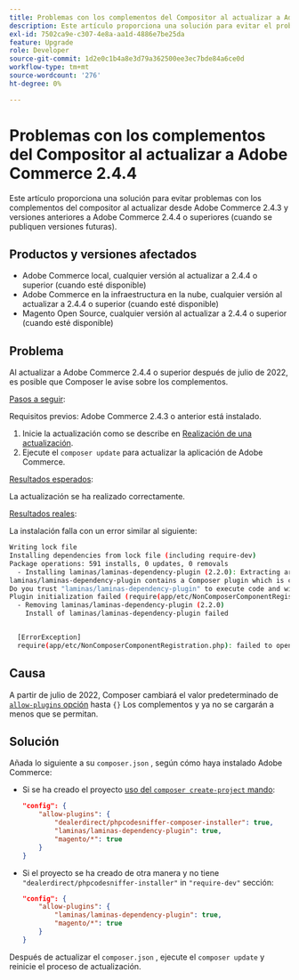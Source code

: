 ```yaml
---
title: Problemas con los complementos del Compositor al actualizar a Adobe Commerce 2.4.4
description: Este artículo proporciona una solución para evitar el problema con los complementos del compositor al actualizar desde Adobe Commerce 2.4.3 y versiones anteriores a Adobe Commerce 2.4.4 o superiores (cuando se publiquen versiones futuras).
exl-id: 7502ca9e-c307-4e8a-aa1d-4886e7be25da
feature: Upgrade
role: Developer
source-git-commit: 1d2e0c1b4a8e3d79a362500ee3ec7bde84a6ce0d
workflow-type: tm+mt
source-wordcount: '276'
ht-degree: 0%

---
```


# Problemas con los complementos del Compositor al actualizar a Adobe Commerce 2.4.4

Este artículo proporciona una solución para evitar problemas con los complementos del compositor al actualizar desde Adobe Commerce 2.4.3 y versiones anteriores a Adobe Commerce 2.4.4 o superiores (cuando se publiquen versiones futuras).

## Productos y versiones afectados

* Adobe Commerce local, cualquier versión al actualizar a 2.4.4 o superior (cuando esté disponible)
* Adobe Commerce en la infraestructura en la nube, cualquier versión al actualizar a 2.4.4 o superior (cuando esté disponible)
* Magento Open Source, cualquier versión al actualizar a 2.4.4 o superior (cuando esté disponible)

## Problema

Al actualizar a Adobe Commerce 2.4.4 o superior después de julio de 2022, es posible que Composer le avise sobre los complementos.

<u>Pasos a seguir</u>:

Requisitos previos: Adobe Commerce 2.4.3 o anterior está instalado.

1. Inicie la actualización como se describe en [Realización de una actualización](https://experienceleague.adobe.com/docs/commerce-operations/upgrade-guide/implementation/perform-upgrade.html).
1. Ejecute el `composer update` para actualizar la aplicación de Adobe Commerce.

<u>Resultados esperados</u>:

La actualización se ha realizado correctamente.

<u>Resultados reales</u>:

La instalación falla con un error similar al siguiente:

```bash
Writing lock file
Installing dependencies from lock file (including require-dev)
Package operations: 591 installs, 0 updates, 0 removals
  - Installing laminas/laminas-dependency-plugin (2.2.0): Extracting archive
laminas/laminas-dependency-plugin contains a Composer plugin which is currently not in your allow-plugins config. See https://getcomposer.org/allow-plugins
Do you trust "laminas/laminas-dependency-plugin" to execute code and wish to enable it now? (writes "allow-plugins" to composer.json) [y,n,d,?] y
Plugin initialization failed (require(app/etc/NonComposerComponentRegistration.php): failed to open stream: No such file or directory), uninstalling plugin
  - Removing laminas/laminas-dependency-plugin (2.2.0)
    Install of laminas/laminas-dependency-plugin failed


  [ErrorException]
  require(app/etc/NonComposerComponentRegistration.php): failed to open stream: No such file or directory
```

## Causa

A partir de julio de 2022, Composer cambiará el valor predeterminado de [`allow-plugins` opción](https://getcomposer.org/doc/06-config.md#allow-plugins) hasta `{}` Los complementos y ya no se cargarán a menos que se permitan.

## Solución

Añada lo siguiente a su `composer.json` , según cómo haya instalado Adobe Commerce:

* Si se ha creado el proyecto [uso del `composer create-project` mando](https://devdocs.magento.com/guides/v2.4/install-gde/composer.html#get-the-metapackage):

  ```json
  "config": {
      "allow-plugins": {
          "dealerdirect/phpcodesniffer-composer-installer": true,
          "laminas/laminas-dependency-plugin": true,
          "magento/*": true
      }
  }
  ```

* Si el proyecto se ha creado de otra manera y no tiene `"dealerdirect/phpcodesniffer-installer"` in `"require-dev"` sección:

  ```json
  "config": {
      "allow-plugins": {
          "laminas/laminas-dependency-plugin": true,
          "magento/*": true
      }
  }
  ```

Después de actualizar el `composer.json` , ejecute el `composer update` y reinicie el proceso de actualización.

